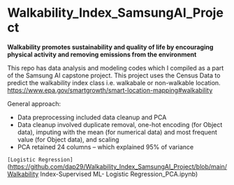# Walkability_Index_SamsungAI_Project

**Walkability promotes sustainability and quality of life by encouraging physical activity and removing emissions from the environment**

This repo has data analysis and modeling codes which I compiled as a part of the Samsung AI capstone project.
This project uses the Census Data to predict the walkability index class i.e. walkabale or non-walkable location. https://www.epa.gov/smartgrowth/smart-location-mapping#walkability 

General approach:
- Data preprocessing included data cleanup and PCA
- Data cleanup involved duplicate removal, one-hot encoding (for Object data), imputing with the mean (for numerical data) and most frequent value (for Object data), and scaling
- PCA retained 24 columns – which explained 95% of variance

`[Logistic Regression]`(https://github.com/dap29/Walkability_Index_SamsungAI_Project/blob/main/Walkability Index-Supervised ML- Logistic Regression_PCA.ipynb)


